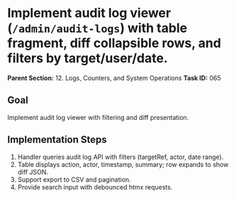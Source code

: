 # Implement audit log viewer (`/admin/audit-logs`) with table fragment, diff collapsible rows, and filters by target/user/date.

**Parent Section:** 12. Logs, Counters, and System Operations
**Task ID:** 065

## Goal
Implement audit log viewer with filtering and diff presentation.

## Implementation Steps
1. Handler queries audit log API with filters (targetRef, actor, date range).
2. Table displays action, actor, timestamp, summary; row expands to show diff JSON.
3. Support export to CSV and pagination.
4. Provide search input with debounced htmx requests.
